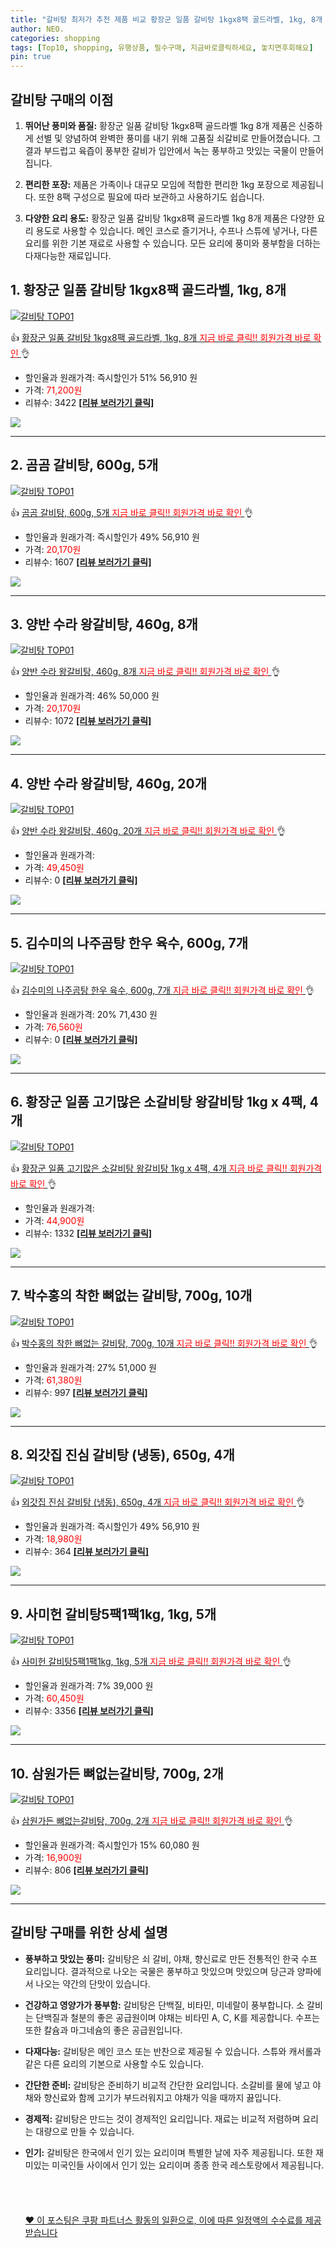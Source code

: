 ```yaml
---
title: "갈비탕 최저가 추천 제품 비교 황장군 일품 갈비탕 1kgx8팩 골드라벨, 1kg, 8개 가격 비교 최저가장점"
author: NEO.
categories: shopping
tags: [Top10, shopping, 유행상품, 필수구매, 지금바로클릭하세요, 놓치면후회해요]
pin: true
---
```

## 갈비탕 구매의 이점
1. **뛰어난 풍미와 품질:** 황장군 일품 갈비탕 1kgx8팩 골드라벨 1kg 8개 제품은 신중하게 선별 및 양념하여 완벽한 풍미를 내기 위해 고품질 쇠갈비로 만들어졌습니다. 그 결과 부드럽고 육즙이 풍부한 갈비가 입안에서 녹는 풍부하고 맛있는 국물이 만들어집니다.

2. **편리한 포장:** 제품은 가족이나 대규모 모임에 적합한 편리한 1kg 포장으로 제공됩니다. 또한 8팩 구성으로 필요에 따라 보관하고 사용하기도 쉽습니다.

3. **다양한 요리 용도:** 황장군 일품 갈비탕 1kgx8팩 골드라벨 1kg 8개 제품은 다양한 요리 용도로 사용할 수 있습니다. 메인 코스로 즐기거나, 수프나 스튜에 넣거나, 다른 요리를 위한 기본 재료로 사용할 수 있습니다. 모든 요리에 풍미와 풍부함을 더하는 다재다능한 재료입니다.

   

## 1. 황장군 일품 갈비탕 1kgx8팩 골드라벨, 1kg, 8개

[![갈비탕 TOP01](https://thumbnail10.coupangcdn.com/thumbnails/remote/490x490ex/image/vendor_inventory/79e4/2a9a1e740b6f19e5881d175dd07e94c98b1629b72b115a1d92fe85fc452b.jpg)](https://link.coupang.com/re/AFFSDP?lptag=AF3617701&subid=GithubCoopas&pageKey=7188965402&traceid=V0-153&itemId=18135289421&vendorItemId=85283159532)


👍 [황장군 일품 갈비탕 1kgx8팩 골드라벨, 1kg, 8개 <font color=red> 지금 바로 클릭!! 회원가격 바로 확인 </font> ](https://link.coupang.com/re/AFFSDP?lptag=AF3617701&subid=GithubCoopas&pageKey=7188965402&traceid=V0-153&itemId=18135289421&vendorItemId=85283159532) 👌 


- 할인율과 원래가격: 즉시할인가 51%  56,910   원
- 가격: <span style='color:red'>71,200원</span>
- 리뷰수: 3422  [**[리뷰 보러가기 클릭]**](https://link.coupang.com/re/AFFSDP?lptag=AF3617701&subid=GithubCoopas&pageKey=7188965402&traceid=V0-153&itemId=18135289421&vendorItemId=85283159532)

[![](/discount_price.png)](https://link.coupang.com/re/AFFSDP?lptag=AF3617701&subid=GithubCoopas&pageKey=7188965402&traceid=V0-153&itemId=18135289421&vendorItemId=85283159532)

---


   

## 2. 곰곰 갈비탕, 600g, 5개

[![갈비탕 TOP01](https://thumbnail9.coupangcdn.com/thumbnails/remote/490x490ex/image/retail/images/329325933457777-0bde93b2-017e-43b3-88c0-a5d14fcf4725.jpg)](https://link.coupang.com/re/AFFSDP?lptag=AF3617701&subid=GithubCoopas&pageKey=187491448&traceid=V0-153&itemId=535867426&vendorItemId=5016395895)


👍 [곰곰 갈비탕, 600g, 5개 <font color=red> 지금 바로 클릭!! 회원가격 바로 확인 </font> ](https://link.coupang.com/re/AFFSDP?lptag=AF3617701&subid=GithubCoopas&pageKey=187491448&traceid=V0-153&itemId=535867426&vendorItemId=5016395895) 👌 


- 할인율과 원래가격: 즉시할인가 49%  56,910   원
- 가격: <span style='color:red'>20,170원</span>
- 리뷰수: 1607  [**[리뷰 보러가기 클릭]**](https://link.coupang.com/re/AFFSDP?lptag=AF3617701&subid=GithubCoopas&pageKey=187491448&traceid=V0-153&itemId=535867426&vendorItemId=5016395895)

[![](/discount_price.png)](https://link.coupang.com/re/AFFSDP?lptag=AF3617701&subid=GithubCoopas&pageKey=187491448&traceid=V0-153&itemId=535867426&vendorItemId=5016395895)

---


   

## 3. 양반 수라 왕갈비탕, 460g, 8개

[![갈비탕 TOP01](https://thumbnail6.coupangcdn.com/thumbnails/remote/490x490ex/image/retail/images/c9f45700-d476-4554-8c3b-acc65e131df2793358931110260747.png)](https://link.coupang.com/re/AFFSDP?lptag=AF3617701&subid=GithubCoopas&pageKey=7345309996&traceid=V0-153&itemId=19048709643&vendorItemId=86829138035)


👍 [양반 수라 왕갈비탕, 460g, 8개 <font color=red> 지금 바로 클릭!! 회원가격 바로 확인 </font> ](https://link.coupang.com/re/AFFSDP?lptag=AF3617701&subid=GithubCoopas&pageKey=7345309996&traceid=V0-153&itemId=19048709643&vendorItemId=86829138035) 👌 


- 할인율과 원래가격: 46%  50,000   원
- 가격: <span style='color:red'>20,170원</span>
- 리뷰수: 1072  [**[리뷰 보러가기 클릭]**](https://link.coupang.com/re/AFFSDP?lptag=AF3617701&subid=GithubCoopas&pageKey=7345309996&traceid=V0-153&itemId=19048709643&vendorItemId=86829138035)

[![](/discount_price.png)](https://link.coupang.com/re/AFFSDP?lptag=AF3617701&subid=GithubCoopas&pageKey=7345309996&traceid=V0-153&itemId=19048709643&vendorItemId=86829138035)

---


   

## 4. 양반 수라 왕갈비탕, 460g, 20개

[![갈비탕 TOP01](https://thumbnail8.coupangcdn.com/thumbnails/remote/490x490ex/image/retail/images/701599015427231-57cd33ed-b348-44a7-9cbf-da86204826d9.jpg)](https://link.coupang.com/re/AFFSDP?lptag=AF3617701&subid=GithubCoopas&pageKey=7345309996&traceid=V0-153&itemId=18889039205&vendorItemId=70888332735)


👍 [양반 수라 왕갈비탕, 460g, 20개 <font color=red> 지금 바로 클릭!! 회원가격 바로 확인 </font> ](https://link.coupang.com/re/AFFSDP?lptag=AF3617701&subid=GithubCoopas&pageKey=7345309996&traceid=V0-153&itemId=18889039205&vendorItemId=70888332735) 👌 


- 할인율과 원래가격: 
- 가격: <span style='color:red'>49,450원</span>
- 리뷰수: 0  [**[리뷰 보러가기 클릭]**](https://link.coupang.com/re/AFFSDP?lptag=AF3617701&subid=GithubCoopas&pageKey=7345309996&traceid=V0-153&itemId=18889039205&vendorItemId=70888332735)

[![](/discount_price.png)](https://link.coupang.com/re/AFFSDP?lptag=AF3617701&subid=GithubCoopas&pageKey=7345309996&traceid=V0-153&itemId=18889039205&vendorItemId=70888332735)

---


   

## 5. 김수미의 나주곰탕 한우 육수, 600g, 7개

[![갈비탕 TOP01](https://thumbnail7.coupangcdn.com/thumbnails/remote/490x490ex/image/vendor_inventory/9853/82d127a07e8157e741c7be9ad857b575c99cb8a475c0cfc24be8bea01565.png)](https://link.coupang.com/re/AFFSDP?lptag=AF3617701&subid=GithubCoopas&pageKey=7243396152&traceid=V0-153&itemId=18409497043&vendorItemId=85072809895)


👍 [김수미의 나주곰탕 한우 육수, 600g, 7개 <font color=red> 지금 바로 클릭!! 회원가격 바로 확인 </font> ](https://link.coupang.com/re/AFFSDP?lptag=AF3617701&subid=GithubCoopas&pageKey=7243396152&traceid=V0-153&itemId=18409497043&vendorItemId=85072809895) 👌 


- 할인율과 원래가격: 20%  71,430   원
- 가격: <span style='color:red'>76,560원</span>
- 리뷰수: 0  [**[리뷰 보러가기 클릭]**](https://link.coupang.com/re/AFFSDP?lptag=AF3617701&subid=GithubCoopas&pageKey=7243396152&traceid=V0-153&itemId=18409497043&vendorItemId=85072809895)

[![](/discount_price.png)](https://link.coupang.com/re/AFFSDP?lptag=AF3617701&subid=GithubCoopas&pageKey=7243396152&traceid=V0-153&itemId=18409497043&vendorItemId=85072809895)

---


   

## 6. 황장군 일품 고기많은 소갈비탕 왕갈비탕 1kg x 4팩, 4개

[![갈비탕 TOP01](https://thumbnail10.coupangcdn.com/thumbnails/remote/490x490ex/image/vendor_inventory/79e4/2a9a1e740b6f19e5881d175dd07e94c98b1629b72b115a1d92fe85fc452b.jpg)](https://link.coupang.com/re/AFFSDP?lptag=AF3617701&subid=GithubCoopas&pageKey=7188965402&traceid=V0-153&itemId=20465326288&vendorItemId=86254401668)


👍 [황장군 일품 고기많은 소갈비탕 왕갈비탕 1kg x 4팩, 4개 <font color=red> 지금 바로 클릭!! 회원가격 바로 확인 </font> ](https://link.coupang.com/re/AFFSDP?lptag=AF3617701&subid=GithubCoopas&pageKey=7188965402&traceid=V0-153&itemId=20465326288&vendorItemId=86254401668) 👌 


- 할인율과 원래가격: 
- 가격: <span style='color:red'>44,900원</span>
- 리뷰수: 1332  [**[리뷰 보러가기 클릭]**](https://link.coupang.com/re/AFFSDP?lptag=AF3617701&subid=GithubCoopas&pageKey=7188965402&traceid=V0-153&itemId=20465326288&vendorItemId=86254401668)

[![](/discount_price.png)](https://link.coupang.com/re/AFFSDP?lptag=AF3617701&subid=GithubCoopas&pageKey=7188965402&traceid=V0-153&itemId=20465326288&vendorItemId=86254401668)

---


   

## 7. 박수홍의 착한 뼈없는 갈비탕, 700g, 10개

[![갈비탕 TOP01](https://thumbnail8.coupangcdn.com/thumbnails/remote/490x490ex/image/vendor_inventory/eb48/8898d225fdc9eb2f8739805d555aeeb0d99e9c36e8ee6e329b230a1017ca.jpg)](https://link.coupang.com/re/AFFSDP?lptag=AF3617701&subid=GithubCoopas&pageKey=7271285966&traceid=V0-153&itemId=7914509801&vendorItemId=87877671986)


👍 [박수홍의 착한 뼈없는 갈비탕, 700g, 10개 <font color=red> 지금 바로 클릭!! 회원가격 바로 확인 </font> ](https://link.coupang.com/re/AFFSDP?lptag=AF3617701&subid=GithubCoopas&pageKey=7271285966&traceid=V0-153&itemId=7914509801&vendorItemId=87877671986) 👌 


- 할인율과 원래가격: 27%  51,000   원
- 가격: <span style='color:red'>61,380원</span>
- 리뷰수: 997  [**[리뷰 보러가기 클릭]**](https://link.coupang.com/re/AFFSDP?lptag=AF3617701&subid=GithubCoopas&pageKey=7271285966&traceid=V0-153&itemId=7914509801&vendorItemId=87877671986)

[![](/discount_price.png)](https://link.coupang.com/re/AFFSDP?lptag=AF3617701&subid=GithubCoopas&pageKey=7271285966&traceid=V0-153&itemId=7914509801&vendorItemId=87877671986)

---


   

## 8. 외갓집 진심 갈비탕 (냉동), 650g, 4개

[![갈비탕 TOP01](https://thumbnail9.coupangcdn.com/thumbnails/remote/490x490ex/image/retail/images/283015662778717-4eec83b0-ecba-4094-8046-10dff44f7592.jpg)](https://link.coupang.com/re/AFFSDP?lptag=AF3617701&subid=GithubCoopas&pageKey=7353717225&traceid=V0-153&itemId=18929274600&vendorItemId=86056138398)


👍 [외갓집 진심 갈비탕 (냉동), 650g, 4개 <font color=red> 지금 바로 클릭!! 회원가격 바로 확인 </font> ](https://link.coupang.com/re/AFFSDP?lptag=AF3617701&subid=GithubCoopas&pageKey=7353717225&traceid=V0-153&itemId=18929274600&vendorItemId=86056138398) 👌 


- 할인율과 원래가격: 즉시할인가 49%  56,910   원
- 가격: <span style='color:red'>18,980원</span>
- 리뷰수: 364  [**[리뷰 보러가기 클릭]**](https://link.coupang.com/re/AFFSDP?lptag=AF3617701&subid=GithubCoopas&pageKey=7353717225&traceid=V0-153&itemId=18929274600&vendorItemId=86056138398)

[![](/discount_price.png)](https://link.coupang.com/re/AFFSDP?lptag=AF3617701&subid=GithubCoopas&pageKey=7353717225&traceid=V0-153&itemId=18929274600&vendorItemId=86056138398)

---


   

## 9. 사미헌 갈비탕5팩1팩1kg, 1kg, 5개

[![갈비탕 TOP01](https://thumbnail7.coupangcdn.com/thumbnails/remote/490x490ex/image/vendor_inventory/022d/a89d186d4b1d1fa51965737b9977da0cddd6147b621959360776b467c06d.jpg)](https://link.coupang.com/re/AFFSDP?lptag=AF3617701&subid=GithubCoopas&pageKey=7212116409&traceid=V0-153&itemId=18597069099&vendorItemId=85401162862)


👍 [사미헌 갈비탕5팩1팩1kg, 1kg, 5개 <font color=red> 지금 바로 클릭!! 회원가격 바로 확인 </font> ](https://link.coupang.com/re/AFFSDP?lptag=AF3617701&subid=GithubCoopas&pageKey=7212116409&traceid=V0-153&itemId=18597069099&vendorItemId=85401162862) 👌 


- 할인율과 원래가격: 7%  39,000   원
- 가격: <span style='color:red'>60,450원</span>
- 리뷰수: 3356  [**[리뷰 보러가기 클릭]**](https://link.coupang.com/re/AFFSDP?lptag=AF3617701&subid=GithubCoopas&pageKey=7212116409&traceid=V0-153&itemId=18597069099&vendorItemId=85401162862)

[![](/discount_price.png)](https://link.coupang.com/re/AFFSDP?lptag=AF3617701&subid=GithubCoopas&pageKey=7212116409&traceid=V0-153&itemId=18597069099&vendorItemId=85401162862)

---


   

## 10. 삼원가든 뼈없는갈비탕, 700g, 2개

[![갈비탕 TOP01](https://thumbnail7.coupangcdn.com/thumbnails/remote/490x490ex/image/retail/images/5241629587516202-5429d123-55f3-4d86-96a9-3c54b51e04bc.jpg)](https://link.coupang.com/re/AFFSDP?lptag=AF3617701&subid=GithubCoopas&pageKey=7659920511&traceid=V0-153&itemId=20404629501&vendorItemId=87486905227)


👍 [삼원가든 뼈없는갈비탕, 700g, 2개 <font color=red> 지금 바로 클릭!! 회원가격 바로 확인 </font> ](https://link.coupang.com/re/AFFSDP?lptag=AF3617701&subid=GithubCoopas&pageKey=7659920511&traceid=V0-153&itemId=20404629501&vendorItemId=87486905227) 👌 


- 할인율과 원래가격: 즉시할인가 15%  60,080   원
- 가격: <span style='color:red'>16,900원</span>
- 리뷰수: 806  [**[리뷰 보러가기 클릭]**](https://link.coupang.com/re/AFFSDP?lptag=AF3617701&subid=GithubCoopas&pageKey=7659920511&traceid=V0-153&itemId=20404629501&vendorItemId=87486905227)

[![](/discount_price.png)](https://link.coupang.com/re/AFFSDP?lptag=AF3617701&subid=GithubCoopas&pageKey=7659920511&traceid=V0-153&itemId=20404629501&vendorItemId=87486905227)

---
## 갈비탕 구매를 위한 상세 설명
* **풍부하고 맛있는 풍미:** 갈비탕은 쇠 갈비, 야채, 향신료로 만든 전통적인 한국 수프 요리입니다. 결과적으로 나오는 국물은 풍부하고 맛있으며 맛있으며 당근과 양파에서 나오는 약간의 단맛이 있습니다.


* **건강하고 영양가가 풍부함:** 갈비탕은 단백질, 비타민, 미네랄이 풍부합니다. 소 갈비는 단백질과 철분의 좋은 공급원이며 야채는 비타민 A, C, K를 제공합니다. 수프는 또한 칼슘과 마그네슘의 좋은 공급원입니다.


* **다재다능:** 갈비탕은 메인 코스 또는 반찬으로 제공될 수 있습니다. 스튜와 캐서롤과 같은 다른 요리의 기본으로 사용할 수도 있습니다.


* **간단한 준비:** 갈비탕은 준비하기 비교적 간단한 요리입니다. 소갈비를 물에 넣고 야채와 향신료와 함께 고기가 부드러워지고 야채가 익을 때까지 끓입니다.


* **경제적:** 갈비탕은 만드는 것이 경제적인 요리입니다. 재료는 비교적 저렴하며 요리는 대량으로 만들 수 있습니다.


* **인기:** 갈비탕은 한국에서 인기 있는 요리이며 특별한 날에 자주 제공됩니다. 또한 재미있는 미국인들 사이에서 인기 있는 요리이며 종종 한국 레스토랑에서 제공됩니다.<br><br><br><br><br> [ ❤  이 포스팅은 쿠팡 파트너스 활동의 일환으로, 이에 따른 일정액의 수수료를 제공받습니다](https://link.coupang.com/a/bcEFyh)